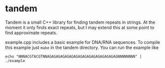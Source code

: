 # tandem

Tandem is a small C++ library for finding tandem repeats in strings. At the moment it only finds exact repeats, but I may extend this at some point to find approximate repeats.

example.cpp includes a basic example for DNA/RNA sequences. To compile this example just `make` in the tandem directory. You can run the example like

    echo "NNNACGTACGTNNAGAGAGAGAGAGAGAGAGAGAGAGAGAGAGAGNNNNNNNN" | ./example
